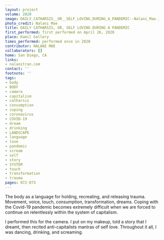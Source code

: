 ```yaml
---
layout: project
volume: 2020
image: DAILY_CATHARSIS__OR__SELF_LOVING_DURING_A_PANDEMIC--Nalani_Mae.jpg
photo_credit: Nalani Mae
title: DAILY CATHARSIS, OR, SELF LOVING DURING A PANDEMIC
first_performed: first performed on April 26, 2020
place: Kamil Gallery
times_performed: performed once in 2020
contributor: NALANI MAE
collaborators: []
home: San Diego, CA
links:
- nalanitran.com
contact: ''
footnote: ''
tags:
- body
- BODY
- camera
- capitalism
- catharsis
- consumption
- coping
- coronavirus
- COVID-19
- dream
- drinking
- LANDSCAPE
- language
- love
- pandemic
- scream
- self
- story
- SYSTEM
- touch
- transformation
- trauma
pages: 072-073
---
```


The body as a language for holding, recreating, and releasing trauma. Movement, voice, touch, consumption, transformation, dreams. Coping with the Covid-19 pandemic becomes extremely difficult when we are forced to continue on relentlessly within the system of capitalism.

I performed this for the camera. I put on my makeup, told a story that I dreamt, then recited anti-capitalists mantras of self love. Throughout it all, I was dancing, drinking, and screaming.